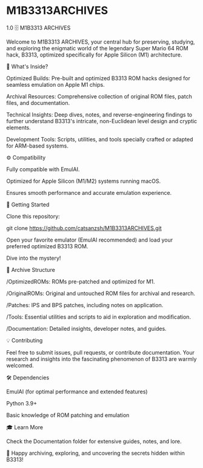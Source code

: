 # M1B3313ARCHIVES
1.0
🗄️ M1B3313 ARCHIVES

Welcome to M1B3313 ARCHIVES, your central hub for preserving, studying, and exploring the enigmatic world of the legendary Super Mario 64 ROM hack, B3313, optimized specifically for Apple Silicon (M1) architecture.

🌟 What's Inside?

Optimized Builds: Pre-built and optimized B3313 ROM hacks designed for seamless emulation on Apple M1 chips.

Archival Resources: Comprehensive collection of original ROM files, patch files, and documentation.

Technical Insights: Deep dives, notes, and reverse-engineering findings to further understand B3313's intricate, non-Euclidean level design and cryptic elements.

Development Tools: Scripts, utilities, and tools specially crafted or adapted for ARM-based systems.

⚙️ Compatibility

Fully compatible with EmulAI.

Optimized for Apple Silicon (M1/M2) systems running macOS.

Ensures smooth performance and accurate emulation experience.

🚀 Getting Started

Clone this repository:

git clone https://github.com/catsanzsh/M1B3313ARCHIVES.git

Open your favorite emulator (EmulAI recommended) and load your preferred optimized B3313 ROM.

Dive into the mystery!

📜 Archive Structure

/OptimizedROMs: ROMs pre-patched and optimized for M1.

/OriginalROMs: Original and untouched ROM files for archival and research.

/Patches: IPS and BPS patches, including notes on application.

/Tools: Essential utilities and scripts to aid in exploration and modification.

/Documentation: Detailed insights, developer notes, and guides.

💡 Contributing

Feel free to submit issues, pull requests, or contribute documentation. Your research and insights into the fascinating phenomenon of B3313 are warmly welcomed.

🛠️ Dependencies

EmulAI (for optimal performance and extended features)

Python 3.9+

Basic knowledge of ROM patching and emulation

🎓 Learn More

Check the Documentation folder for extensive guides, notes, and lore.

🌌 Happy archiving, exploring, and uncovering the secrets hidden within B3313!

